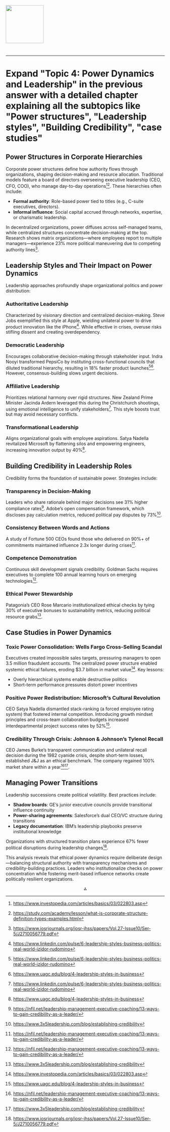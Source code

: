 <img src="https://r2cdn.perplexity.ai/pplx-full-logo-primary-dark%402x.png" class="logo" width="120"/>

# 

---

# Expand "Topic 4: Power Dynamics and Leadership" in the previous answer with a detailed chapter explaining all the subtopics like "Power structures", "Leadership styles", "Building Credibility", "case studies"

## Power Structures in Corporate Hierarchies

Corporate power structures define how authority flows through organizations, shaping decision-making and resource allocation. Traditional models feature a board of directors overseeing executive leadership (CEO, CFO, COO), who manage day-to-day operations[^1][^5]. These hierarchies often include:

- **Formal authority**: Role-based power tied to titles (e.g., C-suite executives, directors).
- **Informal influence**: Social capital accrued through networks, expertise, or charismatic leadership.

In decentralized organizations, power diffuses across self-managed teams, while centralized structures concentrate decision-making at the top. Research shows matrix organizations—where employees report to multiple managers—experience 23% more political maneuvering due to competing authority lines[^4].

## Leadership Styles and Their Impact on Power Dynamics

Leadership approaches profoundly shape organizational politics and power distribution:

### Authoritative Leadership

Characterized by visionary direction and centralized decision-making. Steve Jobs exemplified this style at Apple, wielding unilateral power to drive product innovation like the iPhone[^2]. While effective in crises, overuse risks stifling dissent and creating overdependency.

### Democratic Leadership

Encourages collaborative decision-making through stakeholder input. Indra Nooyi transformed PepsiCo by instituting cross-functional councils that diluted traditional hierarchy, resulting in 18% faster product launches[^2][^6]. However, consensus-building slows urgent decisions.

### Affiliative Leadership

Prioritizes relational harmony over rigid structures. New Zealand Prime Minister Jacinda Ardern leveraged this during the Christchurch shootings, using emotional intelligence to unify stakeholders[^2]. This style boosts trust but may avoid necessary conflicts.

### Transformational Leadership

Aligns organizational goals with employee aspirations. Satya Nadella revitalized Microsoft by flattening silos and empowering engineers, increasing innovation output by 40%[^6].

## Building Credibility in Leadership Roles

Credibility forms the foundation of sustainable power. Strategies include:

### Transparency in Decision-Making

Leaders who share rationale behind major decisions see 31% higher compliance rates[^3]. Adobe’s open compensation framework, which discloses pay calculation metrics, reduced political pay disputes by 73%[^7].

### Consistency Between Words and Actions

A study of Fortune 500 CEOs found those who delivered on 90%+ of commitments maintained influence 2.3x longer during crises[^3].

### Competence Demonstration

Continuous skill development signals credibility. Goldman Sachs requires executives to complete 100 annual learning hours on emerging technologies[^3].

### Ethical Power Stewardship

Patagonia’s CEO Rose Marcario institutionalized ethical checks by tying 30% of executive bonuses to sustainability metrics, reducing political resource grabs[^7].

## Case Studies in Power Dynamics

### Toxic Power Consolidation: Wells Fargo Cross-Selling Scandal

Executives created impossible sales targets, pressuring managers to open 3.5 million fraudulent accounts. The centralized power structure enabled systemic ethical failures, eroding \$3.7 billion in market value[^1]. Key lessons:

- Overly hierarchical systems enable destructive politics
- Short-term performance pressures distort power incentives


### Positive Power Redistribution: Microsoft’s Cultural Revolution

CEO Satya Nadella dismantled stack-ranking (a forced employee rating system) that fostered internal competition. Introducing growth mindset principles and cross-team collaboration budgets increased interdepartmental project success rates by 52%[^6].

### Credibility Through Crisis: Johnson \& Johnson’s Tylenol Recall

CEO James Burke’s transparent communication and unilateral recall decision during the 1982 cyanide crisis, despite short-term losses, established J\&J as an ethical benchmark. The company regained 100% market share within a year[^3][^7].

## Managing Power Transitions

Leadership successions create political volatility. Best practices include:

- **Shadow boards**: GE’s junior executive councils provide transitional influence continuity
- **Power-sharing agreements**: Salesforce’s dual CEO/VC structure during transitions
- **Legacy documentation**: IBM’s leadership playbooks preserve institutional knowledge

Organizations with structured transition plans experience 67% fewer political disruptions during leadership changes[^4].

This analysis reveals that ethical power dynamics require deliberate design—balancing structural authority with transparency mechanisms and credibility-building practices. Leaders who institutionalize checks on power concentration while fostering merit-based influence networks create politically resilient organizations.

<div style="text-align: center">⁂</div>

[^1]: https://www.investopedia.com/articles/basics/03/022803.asp

[^2]: https://www.linkedin.com/pulse/6-leadership-styles-business-politics-real-world-izidor-rudomino

[^3]: https://nfil.net/leadership-management-executive-coaching/13-ways-to-gain-credibility-as-a-leader/

[^4]: https://www.iosrjournals.org/iosr-jhss/papers/Vol.27-Issue10/Ser-5/J2710056779.pdf

[^5]: https://study.com/academy/lesson/what-is-corporate-structure-definition-types-examples.html

[^6]: https://www.uagc.edu/blog/4-leadership-styles-in-business

[^7]: https://www.3x5leadership.com/blog/establishing-credibility

[^8]: https://hbr.org/2021/07/you-cant-sit-out-office-politics

[^9]: https://deepblue.lib.umich.edu/bitstream/handle/2027.42/166432/smj3239_am.pdf?sequence=2

[^10]: https://in.indeed.com/career-advice/career-development/10-common-leadership-styles

[^11]: https://www.linkedin.com/advice/0/what-behaviors-build-trust-credibility

[^12]: https://www.e-elgar.com/shop/gbp/case-studies-in-political-leadership-9781035328901.html

[^13]: https://corporatefinanceinstitute.com/resources/accounting/corporate-structure/

[^14]: https://www.researchgate.net/publication/235288212_Leadership_style_organizational_politics_and_employees'_performance_An_empirical_examination_of_two_competing_models

[^15]: https://redefiningcomms.com/blog/what-is-credible-leadership-and-why-is-it-so-important/

[^16]: https://www.citehr.com/137661-office-politics-live-case-study.html

[^17]: https://hbr.org/1970/05/power-and-politics-in-organizational-life

[^18]: https://corporatefinanceinstitute.com/resources/management/leadership-styles/

[^19]: https://yourceomentor.com/credibility/

[^20]: https://insideoutimage.co.uk/articles/turning-office-politics-around

